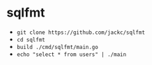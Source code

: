 # sqlfmt

- `git clone https://github.com/jackc/sqlfmt`
- `cd sqlfmt`
- `build ./cmd/sqlfmt/main.go`
- `echo "select * from users" | ./main`
